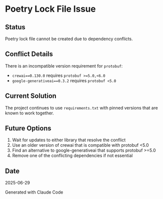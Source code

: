 # Poetry Lock File Issue

## Status
Poetry lock file cannot be created due to dependency conflicts.

## Conflict Details
There is an incompatible version requirement for `protobuf`:
- `crewai==0.130.0` requires `protobuf >=5.0,<6.0`
- `google-generativeai==0.3.2` requires `protobuf <5.0`

## Current Solution
The project continues to use `requirements.txt` with pinned versions that are known to work together.

## Future Options
1. Wait for updates to either library that resolve the conflict
2. Use an older version of crewai that is compatible with protobuf <5.0
3. Find an alternative to google-generativeai that supports protobuf >=5.0
4. Remove one of the conflicting dependencies if not essential

## Date
2025-06-29

Generated with Claude Code